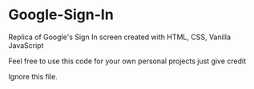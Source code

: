 # Google-Sign-In
Replica of Google's Sign In screen created with HTML, CSS, Vanilla JavaScript

Feel free to use this code for your own personal projects just give credit

Ignore this file.
